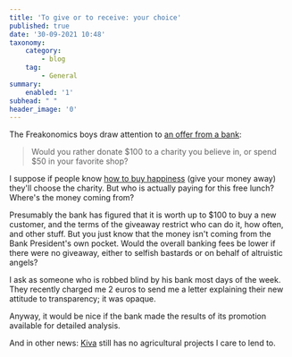 ```yaml
---
title: 'To give or to receive: your choice'
published: true
date: '30-09-2021 10:48'
taxonomy:
    category:
        - blog
    tag:
        - General
summary:
    enabled: '1'
subhead: " "
header_image: '0'
---
```


The Freakonomics boys draw attention to [an offer from a bank](https://freakonomics.blogs.nytimes.com/2008/09/29/more-satisfying-spending-money-or-donating-it/):

> Would you rather donate $100 to a charity you believe in, or spend $50 in your favorite shop?

I suppose if people know [how to buy happiness](http://jeremycherfas.net/blog/get-happy/) (give your money away) they'll choose the charity. But who is actually paying for this free lunch? Where's the money coming from?

Presumably the bank has figured that it is worth up to $100 to buy a new customer, and the terms of the giveaway restrict who can do it, how often, and other stuff. But you just know that the money isn't coming from the Bank President's own pocket. Would the overall banking fees be lower if there were no giveaway, either to selfish bastards or on behalf of altruistic angels?

I ask as someone who is robbed blind by his bank most days of the week. They recently charged me 2 euros to send me a letter explaining their new attitude to transparency; it was opaque.

Anyway, it would be nice if the bank made the results of its promotion available for detailed analysis.

And in other news: [Kiva](https://www.kiva.org/) still has no agricultural projects I care to lend to.
